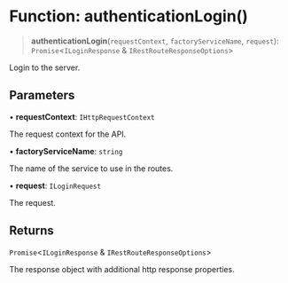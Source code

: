 # Function: authenticationLogin()

> **authenticationLogin**(`requestContext`, `factoryServiceName`, `request`): `Promise`\<`ILoginResponse` & `IRestRouteResponseOptions`\>

Login to the server.

## Parameters

• **requestContext**: `IHttpRequestContext`

The request context for the API.

• **factoryServiceName**: `string`

The name of the service to use in the routes.

• **request**: `ILoginRequest`

The request.

## Returns

`Promise`\<`ILoginResponse` & `IRestRouteResponseOptions`\>

The response object with additional http response properties.
